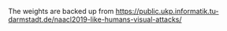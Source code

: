 The weights are backed up from https://public.ukp.informatik.tu-darmstadt.de/naacl2019-like-humans-visual-attacks/
